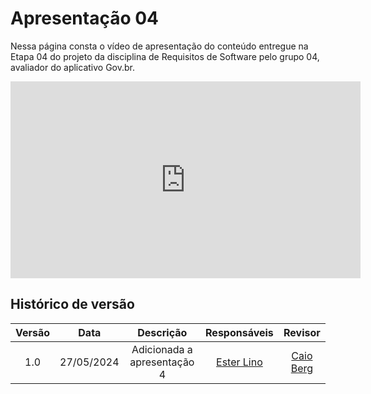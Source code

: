 # Apresentação 04

Nessa página consta o vídeo de apresentação do conteúdo entregue na Etapa 04 do projeto da disciplina de Requisitos de Software pelo grupo 04, avaliador do aplicativo Gov.br.

<iframe width="560" height="315" src="https://www.youtube.com/embed/8M1TrEfUfyk?si=xEq0Fwq-26w7EyNJ" title="YouTube video player" frameborder="0" allow="accelerometer; autoplay; clipboard-write; encrypted-media; gyroscope; picture-in-picture; web-share" referrerpolicy="strict-origin-when-cross-origin" allowfullscreen></iframe>

## Histórico de versão

| Versão |    Data    |             Descrição             |                                       Responsáveis                                       |                    Revisor                    |
| :-----: | :--------: | :---------------------------------: | :----------------------------------------------------------------------------------------: | :-------------------------------------------: |
| 1.0 | 27/05/2024 | Adicionada a apresentação 4 | [Ester Lino](https://github.com/esteerlino) | [Caio Berg](https://github.com/Caio-bergbjj) |